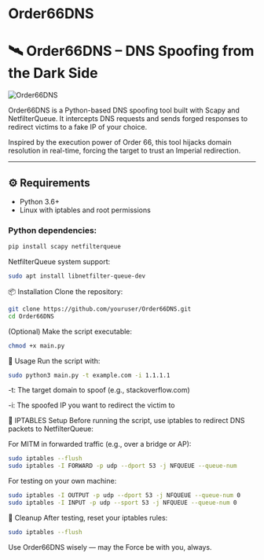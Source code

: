 # Order66DNS
 
# 🛰️ Order66DNS – DNS Spoofing from the Dark Side

![Order66DNS](https://github.com/user-attachments/assets/91ea02de-c6c2-42b8-b184-eeae8b8c5f32)

Order66DNS is a Python-based DNS spoofing tool built with Scapy and NetfilterQueue. It intercepts DNS requests and sends forged responses to redirect victims to a fake IP of your choice.

Inspired by the execution power of Order 66, this tool hijacks domain resolution in real-time, forcing the target to trust an Imperial redirection.

---

## ⚙️ Requirements

- Python 3.6+
- Linux with iptables and root permissions

### Python dependencies:

```bash
pip install scapy netfilterqueue

```
NetfilterQueue system support:
 ```bash
sudo apt install libnetfilter-queue-dev
```

📦 Installation
Clone the repository:
```bash
git clone https://github.com/youruser/Order66DNS.git
cd Order66DNS
```
(Optional) Make the script executable:
```bash
chmod +x main.py
```
🚀 Usage
Run the script with:
```bash
sudo python3 main.py -t example.com -i 1.1.1.1
```
-t: The target domain to spoof (e.g., stackoverflow.com)

-i: The spoofed IP you want to redirect the victim to


🔧 IPTABLES Setup
Before running the script, use iptables to redirect DNS packets to NetfilterQueue:

For MITM in forwarded traffic (e.g., over a bridge or AP):
```bash
sudo iptables --flush
sudo iptables -I FORWARD -p udp --dport 53 -j NFQUEUE --queue-num
```
For testing on your own machine:
```bash
sudo iptables -I OUTPUT -p udp --dport 53 -j NFQUEUE --queue-num 0
sudo iptables -I INPUT -p udp --sport 53 -j NFQUEUE --queue-num 0
```
🧹 Cleanup
After testing, reset your iptables rules:
```bash
sudo iptables --flush
```

Use Order66DNS wisely — may the Force be with you, always.
